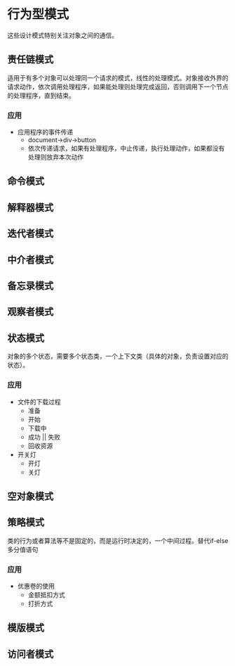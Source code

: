# 行为型模式

这些设计模式特别关注对象之间的通信。

## 责任链模式

适用于有多个对象可以处理同一个请求的模式，线性的处理模式。对象接收外界的请求动作，依次调用处理程序，如果能处理则处理完成返回，否则调用下一个节点的处理程序，直到结束。

### 应用

- 应用程序的事件传递
  - document->div->button
  - 依次传递请求，如果有处理程序，中止传递，执行处理动作，如果都没有处理则放弃本次动作

## 命令模式

## 解释器模式

## 迭代者模式

## 中介者模式

## 备忘录模式

## 观察者模式

## 状态模式

对象的多个状态，需要多个状态类，一个上下文类（具体的对象，负责设置对应的状态）。

### 应用

- 文件的下载过程
  - 准备
  - 开始
  - 下载中
  - 成功 || 失败
  - 回收资源
- 开关灯
  - 开灯
  - 关灯

## 空对象模式

## 策略模式

类的行为或者算法等不是固定的，而是运行时决定的，一个中间过程。替代if-else多分值语句

### 应用

- 优惠卷的使用
  - 金额抵扣方式
  - 打折方式

## 模版模式

## 访问者模式